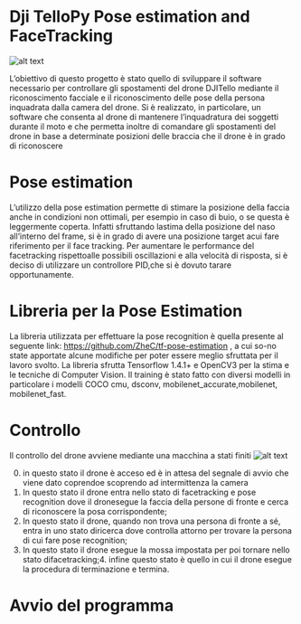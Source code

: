 # Dji TelloPy Pose estimation and FaceTracking


![alt text](https://github.com/yousszr/Dji-TelloPy-PoseEstimation-FaceTracking/docs/drone_gif.gif "Logo Title Text 1")
 
L’obiettivo di questo progetto è stato quello di sviluppare il software necessario per controllare gli spostamenti del drone DJITello mediante il riconoscimento facciale e il riconoscimento delle pose della persona inquadrata dalla camera del drone. Si è realizzato, in particolare, un software che consenta al drone di mantenere l’inquadratura dei soggetti durante il moto e che permetta inoltre di comandare gli spostamenti del drone in base a determinate posizioni delle braccia che il drone è in grado di riconoscere

# Pose estimation
L’utilizzo della pose estimation permette di stimare la posizione della faccia anche in condizioni non ottimali, per esempio in caso di buio, o se questa è leggermente coperta. Infatti sfruttando lastima della posizione del naso all’interno del frame, si è in grado di avere una posizione target acui fare riferimento per il face tracking.  Per aumentare le performance del facetracking rispettoalle possibili oscillazioni e alla velocità di risposta, si è deciso di utilizzare un controllore PID,che si è dovuto tarare opportunamente.

# Libreria per la Pose Estimation
La libreria utilizzata per effettuare la pose recognition è quella presente al seguente link: https://github.com/ZheC/tf-pose-estimation , a cui so-no state apportate alcune modifiche per poter essere meglio sfruttata per il lavoro svolto. La libreria sfrutta Tensorflow 1.4.1+ e OpenCV3 per la stima e le tecniche di Computer Vision. Il training è stato fatto con diversi modelli in particolare i modelli COCO cmu, dsconv, mobilenet_accurate,mobilenet, mobilenet_fast.

# Controllo

 Il controllo del drone avviene mediante una macchina a stati finiti 
![alt text](https://github.com/yousszr/Dji-TelloPy-PoseEstimation-FaceTracking/docs/stati.png "Macchina a Stati")
 

0.  in questo stato il drone è acceso ed è in attesa del segnale di avvio che viene dato coprendoe scoprendo ad intermittenza la camera
1.   In questo stato il drone entra nello stato di facetracking e pose recognition dove il dronesegue la faccia della persone di fronte e cerca di riconoscere la posa corrispondente;
2.   In questo stato il drone, quando non trova una persona di fronte a sé, entra in uno stato diricerca dove controlla attorno per trovare la persona di cui fare pose recognition;
3.   In  questo  stato  il  drone  esegue  la  mossa  impostata  per  poi  tornare  nello  stato  difacetracking;4.  infine questo stato è quello in cui il drone esegue la procedura di terminazione e termina. 


# Avvio del programma

